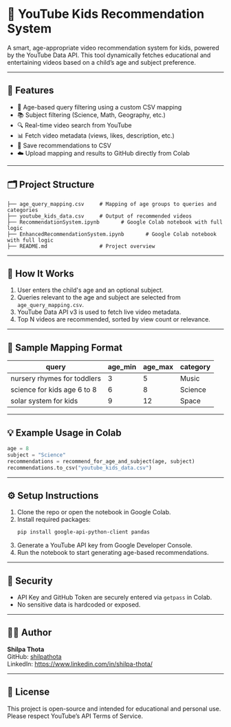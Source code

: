 # 🎥 YouTube Kids Recommendation System

A smart, age-appropriate video recommendation system for kids, powered by the YouTube Data API. This tool dynamically fetches educational and entertaining videos based on a child’s age and subject preference.

---

## 📌 Features

- 🎯 Age-based query filtering using a custom CSV mapping
- 📚 Subject filtering (Science, Math, Geography, etc.)
- 🔍 Real-time video search from YouTube
- 📊 Fetch video metadata (views, likes, description, etc.)
- 💾 Save recommendations to CSV
- ☁️ Upload mapping and results to GitHub directly from Colab

---

## 🗂️ Project Structure

```
├── age_query_mapping.csv     # Mapping of age groups to queries and categories
├── youtube_kids_data.csv     # Output of recommended videos
├── RecommendationSystem.ipynb       # Google Colab notebook with full logic
├── EnhancedRecommendationSystem.ipynb       # Google Colab notebook with full logic
├── README.md                 # Project overview
```

---

## 🧠 How It Works

1. User enters the child's age and an optional subject.
2. Queries relevant to the age and subject are selected from `age_query_mapping.csv`.
3. YouTube Data API v3 is used to fetch live video metadata.
4. Top N videos are recommended, sorted by view count or relevance.

---

## 📁 Sample Mapping Format

| query                          | age_min | age_max | category     |
|-------------------------------|---------|---------|--------------|
| nursery rhymes for toddlers   | 3       | 5       | Music        |
| science for kids age 6 to 8   | 6       | 8       | Science      |
| solar system for kids         | 9       | 12      | Space        |

---

## 💡 Example Usage in Colab

```python
age = 8
subject = "Science"
recommendations = recommend_for_age_and_subject(age, subject)
recommendations.to_csv("youtube_kids_data.csv")
```

---

## ⚙️ Setup Instructions

1. Clone the repo or open the notebook in Google Colab.
2. Install required packages:
   ```bash
   pip install google-api-python-client pandas
   ```
3. Generate a YouTube API key from Google Developer Console.
4. Run the notebook to start generating age-based recommendations.

---

## 🔐 Security

- API Key and GitHub Token are securely entered via `getpass` in Colab.
- No sensitive data is hardcoded or exposed.

---

## 🙋‍♂️ Author

**Shilpa Thota**  
GitHub: [shilpathota](https://github.com/shilpathota)  
LinkedIn: https://www.linkedin.com/in/shilpa-thota/

---

## 📄 License

This project is open-source and intended for educational and personal use.  
Please respect YouTube’s API Terms of Service.
